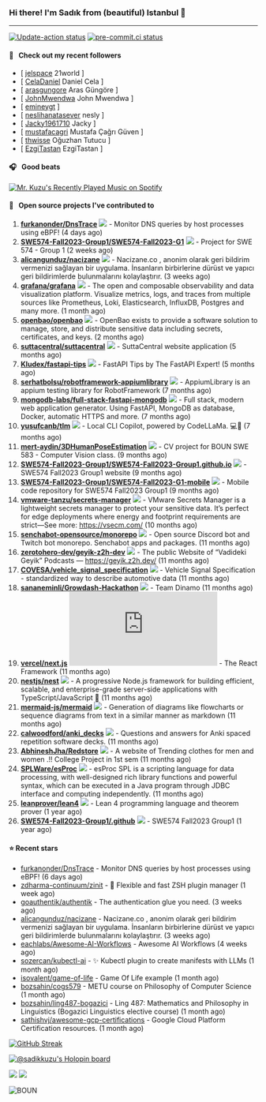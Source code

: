 ### Hi there! I'm Sadık from (beautiful) Istanbul 👋

---

[![Update-action status](https://github.com/sadikkuzu/sadikkuzu/actions/workflows/sadikkuzu.yml/badge.svg)](https://github.com/sadikkuzu/sadikkuzu/actions/workflows/sadikkuzu.yml)
[![pre-commit.ci status](https://results.pre-commit.ci/badge/github/sadikkuzu/sadikkuzu/master.svg)](https://results.pre-commit.ci/latest/github/sadikkuzu/sadikkuzu/master)


#### 🔭 &nbsp; Check out my recent followers

- [ [jelspace](https://github.com/jelspace) 21world ]
- [ [CelaDaniel](https://github.com/CelaDaniel) Daniel Cela ]
- [ [arasgungore](https://github.com/arasgungore) Aras Güngöre ]
- [ [JohnMwendwa](https://github.com/JohnMwendwa) John Mwendwa ]
- [ [emineygt](https://github.com/emineygt)  ]
- [ [neslihanatasever](https://github.com/neslihanatasever) nesly ]
- [ [Jacky1961710](https://github.com/Jacky1961710) Jacky ]
- [ [mustafacagri](https://github.com/mustafacagri) Mustafa Çağrı Güven ]
- [ [thwisse](https://github.com/thwisse) Oğuzhan Tutucu ]
- [ [EzgiTastan](https://github.com/EzgiTastan) EzgiTastan ]

#### 🎧 &nbsp; Good beats

[![Mr. Kuzu's Recently Played Music on Spotify](https://spotify-recently-played-readme.vercel.app/api?user=5cfgfpgmik69ly41rspaiod2a&count=3&unique=1)](https://open.spotify.com/user/5cfgfpgmik69ly41rspaiod2a)

#### 🚀 &nbsp; Open source projects I've contributed to
1. [**furkanonder/DnsTrace**](https://github.com/furkanonder/DnsTrace/commits?author=sadikkuzu) [![](https://img.shields.io/github/stars/furkanonder/DnsTrace?style=social)](https://github.com/furkanonder/DnsTrace/stargazers) - Monitor DNS queries by host processes using eBPF! (4 days ago)
1. [**SWE574-Fall2023-Group1/SWE574-Fall2023-G1**](https://github.com/SWE574-Fall2023-Group1/SWE574-Fall2023-G1/commits?author=sadikkuzu) [![](https://img.shields.io/github/stars/SWE574-Fall2023-Group1/SWE574-Fall2023-G1?style=social)](https://github.com/SWE574-Fall2023-Group1/SWE574-Fall2023-G1/stargazers) - Project for SWE 574 - Group 1 (2 weeks ago)
1. [**alicangunduz/nacizane**](https://github.com/alicangunduz/nacizane/commits?author=sadikkuzu) [![](https://img.shields.io/github/stars/alicangunduz/nacizane?style=social)](https://github.com/alicangunduz/nacizane/stargazers) - Nacizane.co , anonim olarak geri bildirim vermenizi sağlayan bir uygulama. İnsanların birbirlerine dürüst ve yapıcı geri bildirimlerde bulunmalarını kolaylaştırır. (3 weeks ago)
1. [**grafana/grafana**](https://github.com/grafana/grafana/commits?author=sadikkuzu) [![](https://img.shields.io/github/stars/grafana/grafana?style=social)](https://github.com/grafana/grafana/stargazers) - The open and composable observability and data visualization platform. Visualize metrics, logs, and traces from multiple sources like Prometheus, Loki, Elasticsearch, InfluxDB, Postgres and many more.  (1 month ago)
1. [**openbao/openbao**](https://github.com/openbao/openbao/commits?author=sadikkuzu) [![](https://img.shields.io/github/stars/openbao/openbao?style=social)](https://github.com/openbao/openbao/stargazers) - OpenBao exists to provide a software solution to manage, store, and distribute sensitive data including secrets, certificates, and keys. (2 months ago)
1. [**suttacentral/suttacentral**](https://github.com/suttacentral/suttacentral/commits?author=sadikkuzu) [![](https://img.shields.io/github/stars/suttacentral/suttacentral?style=social)](https://github.com/suttacentral/suttacentral/stargazers) - SuttaCentral website application (5 months ago)
1. [**Kludex/fastapi-tips**](https://github.com/Kludex/fastapi-tips/commits?author=sadikkuzu) [![](https://img.shields.io/github/stars/Kludex/fastapi-tips?style=social)](https://github.com/Kludex/fastapi-tips/stargazers) - FastAPI Tips by The FastAPI Expert! (5 months ago)
1. [**serhatbolsu/robotframework-appiumlibrary**](https://github.com/serhatbolsu/robotframework-appiumlibrary/commits?author=sadikkuzu) [![](https://img.shields.io/github/stars/serhatbolsu/robotframework-appiumlibrary?style=social)](https://github.com/serhatbolsu/robotframework-appiumlibrary/stargazers) - AppiumLibrary is an appium testing library for RobotFramework (7 months ago)
1. [**mongodb-labs/full-stack-fastapi-mongodb**](https://github.com/mongodb-labs/full-stack-fastapi-mongodb/commits?author=sadikkuzu) [![](https://img.shields.io/github/stars/mongodb-labs/full-stack-fastapi-mongodb?style=social)](https://github.com/mongodb-labs/full-stack-fastapi-mongodb/stargazers) - Full stack, modern web application generator. Using FastAPI, MongoDB as database, Docker, automatic HTTPS and more. (7 months ago)
1. [**yusufcanb/tlm**](https://github.com/yusufcanb/tlm/commits?author=sadikkuzu) [![](https://img.shields.io/github/stars/yusufcanb/tlm?style=social)](https://github.com/yusufcanb/tlm/stargazers) - Local CLI Copilot, powered by CodeLLaMa. 💻🦙 (7 months ago)
1. [**mert-aydin/3DHumanPoseEstimation**](https://github.com/mert-aydin/3DHumanPoseEstimation/commits?author=sadikkuzu) [![](https://img.shields.io/github/stars/mert-aydin/3DHumanPoseEstimation?style=social)](https://github.com/mert-aydin/3DHumanPoseEstimation/stargazers) - CV project for BOUN SWE 583 - Computer Vision class. (9 months ago)
1. [**SWE574-Fall2023-Group1/SWE574-Fall2023-Group1.github.io**](https://github.com/SWE574-Fall2023-Group1/SWE574-Fall2023-Group1.github.io/commits?author=sadikkuzu) [![](https://img.shields.io/github/stars/SWE574-Fall2023-Group1/SWE574-Fall2023-Group1.github.io?style=social)](https://github.com/SWE574-Fall2023-Group1/SWE574-Fall2023-Group1.github.io/stargazers) - SWE574 Fall2023 Group1 website (9 months ago)
1. [**SWE574-Fall2023-Group1/SWE574-Fall2023-G1-mobile**](https://github.com/SWE574-Fall2023-Group1/SWE574-Fall2023-G1-mobile/commits?author=sadikkuzu) [![](https://img.shields.io/github/stars/SWE574-Fall2023-Group1/SWE574-Fall2023-G1-mobile?style=social)](https://github.com/SWE574-Fall2023-Group1/SWE574-Fall2023-G1-mobile/stargazers) - Mobile code repository for SWE574 Fall2023 Group1 (9 months ago)
1. [**vmware-tanzu/secrets-manager**](https://github.com/vmware-tanzu/secrets-manager/commits?author=sadikkuzu) [![](https://img.shields.io/github/stars/vmware-tanzu/secrets-manager?style=social)](https://github.com/vmware-tanzu/secrets-manager/stargazers) - VMware Secrets Manager is a lightweight secrets manager to protect your sensitive data. It’s perfect for edge deployments where energy and footprint requirements are strict—See more: https://vsecm.com/ (10 months ago)
1. [**senchabot-opensource/monorepo**](https://github.com/senchabot-opensource/monorepo/commits?author=sadikkuzu) [![](https://img.shields.io/github/stars/senchabot-opensource/monorepo?style=social)](https://github.com/senchabot-opensource/monorepo/stargazers) - Open source Discord bot and Twitch bot monorepo. Senchabot apps and packages. (11 months ago)
1. [**zerotohero-dev/geyik-z2h-dev**](https://github.com/zerotohero-dev/geyik-z2h-dev/commits?author=sadikkuzu) [![](https://img.shields.io/github/stars/zerotohero-dev/geyik-z2h-dev?style=social)](https://github.com/zerotohero-dev/geyik-z2h-dev/stargazers) - The public Website of “Vadideki Geyik” Podcasts — https://geyik.z2h.dev/ (11 months ago)
1. [**COVESA/vehicle_signal_specification**](https://github.com/COVESA/vehicle_signal_specification/commits?author=sadikkuzu) [![](https://img.shields.io/github/stars/COVESA/vehicle_signal_specification?style=social)](https://github.com/COVESA/vehicle_signal_specification/stargazers) - Vehicle Signal Specification - standardized way to describe automotive data (11 months ago)
1. [**sananeminli/Growdash-Hackathon**](https://github.com/sananeminli/Growdash-Hackathon/commits?author=sadikkuzu) [![](https://img.shields.io/github/stars/sananeminli/Growdash-Hackathon?style=social)](https://github.com/sananeminli/Growdash-Hackathon/stargazers) - Team Dinamo (11 months ago)
1. [**vercel/next.js**](https://github.com/vercel/next.js/commits?author=sadikkuzu) [![](https://img.shields.io/github/stars/vercel/next.js?style=social)](https://github.com/vercel/next.js/stargazers) - The React Framework (11 months ago)
1. [**nestjs/nest**](https://github.com/nestjs/nest/commits?author=sadikkuzu) [![](https://img.shields.io/github/stars/nestjs/nest?style=social)](https://github.com/nestjs/nest/stargazers) - A progressive Node.js framework for building efficient, scalable, and enterprise-grade server-side applications with TypeScript/JavaScript 🚀 (11 months ago)
1. [**mermaid-js/mermaid**](https://github.com/mermaid-js/mermaid/commits?author=sadikkuzu) [![](https://img.shields.io/github/stars/mermaid-js/mermaid?style=social)](https://github.com/mermaid-js/mermaid/stargazers) - Generation of diagrams like flowcharts or sequence diagrams from text in a similar manner as markdown (11 months ago)
1. [**calwoodford/anki_decks**](https://github.com/calwoodford/anki_decks/commits?author=sadikkuzu) [![](https://img.shields.io/github/stars/calwoodford/anki_decks?style=social)](https://github.com/calwoodford/anki_decks/stargazers) - Questions and answers for Anki spaced repetition software decks. (11 months ago)
1. [**AbhineshJha/Redstore**](https://github.com/AbhineshJha/Redstore/commits?author=sadikkuzu) [![](https://img.shields.io/github/stars/AbhineshJha/Redstore?style=social)](https://github.com/AbhineshJha/Redstore/stargazers) - A website of Trending clothes for men and women .!! College Project in 1st sem  (11 months ago)
1. [**SPLWare/esProc**](https://github.com/SPLWare/esProc/commits?author=sadikkuzu) [![](https://img.shields.io/github/stars/SPLWare/esProc?style=social)](https://github.com/SPLWare/esProc/stargazers) - esProc SPL is a scripting language for data processing, with well-designed rich library functions and powerful syntax, which can be executed in a Java program through JDBC interface and computing independently. (11 months ago)
1. [**leanprover/lean4**](https://github.com/leanprover/lean4/commits?author=sadikkuzu) [![](https://img.shields.io/github/stars/leanprover/lean4?style=social)](https://github.com/leanprover/lean4/stargazers) - Lean 4 programming language and theorem prover (1 year ago)
1. [**SWE574-Fall2023-Group1/.github**](https://github.com/SWE574-Fall2023-Group1/.github/commits?author=sadikkuzu) [![](https://img.shields.io/github/stars/SWE574-Fall2023-Group1/.github?style=social)](https://github.com/SWE574-Fall2023-Group1/.github/stargazers) - SWE574 Fall2023 Group1 (1 year ago)


#### ⭐ Recent stars

- [furkanonder/DnsTrace](https://github.com/furkanonder/DnsTrace) - Monitor DNS queries by host processes using eBPF! (6 days ago)
- [zdharma-continuum/zinit](https://github.com/zdharma-continuum/zinit) - 🌻 Flexible and fast ZSH plugin manager (1 week ago)
- [goauthentik/authentik](https://github.com/goauthentik/authentik) - The authentication glue you need. (3 weeks ago)
- [alicangunduz/nacizane](https://github.com/alicangunduz/nacizane) - Nacizane.co , anonim olarak geri bildirim vermenizi sağlayan bir uygulama. İnsanların birbirlerine dürüst ve yapıcı geri bildirimlerde bulunmalarını kolaylaştırır. (3 weeks ago)
- [eachlabs/Awesome-AI-Workflows](https://github.com/eachlabs/Awesome-AI-Workflows) - Awesome AI Workflows (4 weeks ago)
- [sozercan/kubectl-ai](https://github.com/sozercan/kubectl-ai) - ✨ Kubectl plugin to create manifests with LLMs (1 month ago)
- [isovalent/game-of-life](https://github.com/isovalent/game-of-life) - Game Of Life example  (1 month ago)
- [bozsahin/cogs579](https://github.com/bozsahin/cogs579) - METU course on Philosophy of Computer Science (1 month ago)
- [bozsahin/ling487-bogazici](https://github.com/bozsahin/ling487-bogazici) - Ling 487: Mathematics and Philosophy in Linguistics (Bogazici Linguistics elective course) (1 month ago)
- [sathishvj/awesome-gcp-certifications](https://github.com/sathishvj/awesome-gcp-certifications) - Google Cloud Platform Certification resources. (1 month ago)

[![GitHub Streak](https://streak-stats.demolab.com?user=sadikkuzu&theme=github-dark&hide_border=true&date_format=M%20j%5B%2C%20Y%5D)](https://git.io/streak-stats)

[![@sadikkuzu's Holopin board](https://holopin.io/api/user/board?user=sadikkuzu)](https://holopin.io/@sadikkuzu)

[![](https://img.shields.io/stackexchange/stackoverflow/r/7030591?style=plastic)](https://stackoverflow.com/users/7030591/sadik-kuzu)
[![](https://img.shields.io/twitter/follow/sadikkuzu_mba?style=social)](https://twitter.com/sadikkuzu_mba)

![BOUN](https://github.com/sadikkuzu/sadikkuzu/assets/23168063/c4686502-9896-4af6-86d3-229dac1baa32)
